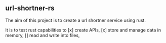 ## url-shortner-rs

The aim of this project is to create a url shortner service using rust.

It is to test rust capabilities to 
[x] create APIs,
[x] store and manage data in memory,
[] read and write into files,
